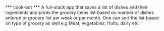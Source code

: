 *** cook-bot ***
A full-stack app that saves a list of dishes and their ingredients and prints the grocery items list based on number of dishes entered or grocery list per week or per month.
One can sort the list based on type of grocery as well e.g Meat, vegetables, fruits, dairy etc.